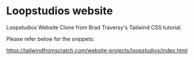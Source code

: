 # Loopstudios website

Loopstudios Website Clone from Brad Traversy's Tailwind CSS tutorial.

Please refer below for the snippets:

https://tailwindfromscratch.com/website-projects/loopstudios/index.html

